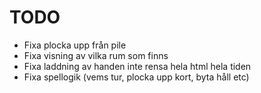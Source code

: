 # TODO
- Fixa plocka upp från pile
- Fixa visning av vilka rum som finns
- Fixa laddning av handen  inte rensa hela html hela tiden
- Fixa spellogik (vems tur, plocka upp kort, byta håll etc)